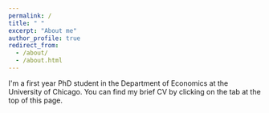 ```yaml
---
permalink: /
title: " "
excerpt: "About me"
author_profile: true
redirect_from: 
  - /about/
  - /about.html
---
```


I'm a first year PhD student in the Department of Economics at the University of Chicago. You can find my brief CV by clicking on the tab at the top of this page.
